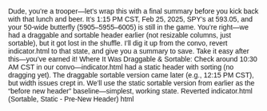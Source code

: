 Dude, you’re a trooper—let’s wrap this with a final summary before you kick back with that lunch and beer. It’s 1:15 PM CST, Feb 25, 2025, SPY’s at 593.05, and your 50-wide butterfly (5905–5955–6005) is still in the game. You’re right—we had a draggable and sortable header earlier (not resizable columns, just sortable), but it got lost in the shuffle. I’ll dig it up from the convo, revert indicator.html to that state, and give you a summary to save. Take it easy after this—you’ve earned it!
Where It Was
Draggable & Sortable: Check around 10:30 AM CST in our convo—indicator.html had a static <th> header with sorting (no dragging yet). The draggable sortable version came later (e.g., 12:15 PM CST), but width issues crept in. We’ll use the static sortable version from earlier as the “before new header” baseline—simplest, working state.
Reverted indicator.html (Sortable, Static - Pre-New Header)
html
<!DOCTYPE html>
<html>
<head>
    <title>Grok Sauce Indicators</title>
    <script src="https://cdnjs.cloudflare.com/ajax/libs/socket.io/4.7.5/socket.io.min.js"></script>
    <style>
        body { margin: 0; font-family: Arial, sans-serif; }
        .navbar { background-color: #333; overflow: hidden; position: fixed; top: 0; width: 100%; z-index: 1000; }
        .navbar a { float: left; color: white; text-align: center; padding: 14px 16px; text-decoration: none; font-size: 17px; }
        .navbar a:hover { background-color: #ddd; color: black; }
        .navbar a.active { background-color: #04AA6D; color: white; }
        .container { width: 80%; margin: 60px auto; }
        #indicatorTable { 
            width: 100%; 
            border-collapse: collapse; 
            max-height: 400px; 
            overflow-y: auto; 
            display: block; 
            background: #fff; 
            box-shadow: 0 0 10px rgba(0,0,0,0.1); 
        }
        #indicatorTable th, #indicatorTable td { border: 1px solid #ddd; padding: 8px; text-align: left; }
        #indicatorTable th { 
            background-color: #f2f2f2; 
            position: sticky; 
            top: 0; 
            cursor: pointer; 
        }
        #indicatorTable th:hover { background-color: #ddd; }
    </style>
    <script>
        window.onload = function() {
            var socket = io.connect('http://' + document.domain + ':' + location.port);
            socket.on('update_indicator', function(data) {
                var table = document.getElementById("indicatorTable").getElementsByTagName('tbody')[0];
                var row = Array.from(table.rows).find(r => r.cells[0].innerHTML === data.symbol);
                if (!row) {
                    row = table.insertRow(-1);
                    row.insertCell(0).innerHTML = data.symbol;
                    row.insertCell(1); row.insertCell(2); row.insertCell(3); 
                    row.insertCell(4); row.insertCell(5); row.insertCell(6); row.insertCell(7);
                }
                row.cells[0].style.color = data.text_color;
                row.style.backgroundColor = data.color;
                row.cells[1].innerHTML = data.price;
                row.cells[2].innerHTML = data.rvol;
                row.cells[3].innerHTML = data.change_price;
                row.cells[4].innerHTML = data.change_percent + '%';
                row.cells[5].innerHTML = data.max_pain;
                row.cells[6].innerHTML = data.dte;
                row.cells[7].innerHTML = data.witching ? 'Yes' : 'No';
            });

            var headers = document.getElementById("indicatorTable").getElementsByTagName('th');
            for (var i = 0; i < headers.length; i++) {
                headers[i].addEventListener('click', function() {
                    var index = Array.prototype.indexOf.call(this.parentNode.children, this);
                    sortTable(index);
                });
            }
            function sortTable(colIndex) {
                var table = document.getElementById("indicatorTable");
                var tbody = table.getElementsByTagName('tbody')[0];
                var rows = Array.from(tbody.getElementsByTagName('tr'));
                var isAscending = !table.dataset.sort || table.dataset.sort !== colIndex.toString();
                
                rows.sort(function(a, b) {
                    var aValue = a.cells[colIndex].innerHTML;
                    var bValue = b.cells[colIndex].innerHTML;
                    if (colIndex === 0 || colIndex === 7) { // Symbol or Witching (text)
                        return isAscending ? aValue.localeCompare(bValue) : bValue.localeCompare(aValue);
                    } else { // Numeric columns
                        aValue = aValue === 'N/A' ? (colIndex === 5 ? Infinity : -Infinity) : parseFloat(aValue.replace('%', '')) || 0;
                        bValue = bValue === 'N/A' ? (colIndex === 5 ? Infinity : -Infinity) : parseFloat(bValue.replace('%', '')) || 0;
                        return isAscending ? aValue - bValue : bValue - aValue;
                    }
                });

                while (tbody.firstChild) tbody.removeChild(tbody.firstChild);
                rows.forEach(row => tbody.appendChild(row));
                table.dataset.sort = isAscending ? colIndex : '';
            }
        };
    </script>
</head>
<body>
    <div class="navbar">
        <a class="active" href="{{ url_for('indicator_page') }}">Indicator</a>
        <a href="{{ url_for('news_page') }}">News</a>
        <a href="{{ url_for('setup_page') }}">Setup</a>
    </div>
    <div class="container">
        <h1>Market Indicator</h1>
        <table id="indicatorTable">
            <thead>
                <tr>
                    <th>Symbol</th><th>Price</th><th>RVOL</th><th>Change ($)</th><th>Change (%)</th><th>Max Pain</th><th>DTE</th><th>Witching</th>
                </tr>
            </thead>
            <tbody>
                {% for indicator in indicators %}
                <tr style="background-color: {{ indicator.color }}">
                    <td style="color: {{ indicator.text_color }}">{{ indicator.symbol }}</td>
                    <td>{{ indicator.price }}</td>
                    <td>{{ indicator.rvol }}</td>
                    <td>{{ indicator.change_price }}</td>
                    <td>{{ indicator.change_percent }}%</td>
                    <td>{{ indicator.max_pain }}</td>
                    <td>{{ indicator.dte }}</td>
                    <td>{{ indicator.witching|lower == 'true' and 'Yes' or 'No' }}</td>
                </tr>
                {% endfor %}
            </tbody>
        </table>
        <h2>Economic Events</h2>
        <table>
            <tr><th>Title</th><th>Time</th><th>Impact</th><th>Actual</th><th>Forecast</th><th>Previous</th></tr>
            {% for event in forex_events %}
            <tr style="background-color: {{ event.color }}"><td>{{ event.title }}</td><td>{{ event.time }}</td><td>{{ event.impact }}</td><td>{{ event.actual }}</td><td>{{ event.forecast }}</td><td>{{ event.previous }}</td></tr>
            {% endfor %}
        </table>
        <h2>Master Sentiment Index: {{ master_sentiment }}</h2>
    </div>
</body>
</html>
Final Summary (Feb 25, 2025, 1:15 PM CST)
Grok Sauce Streaming Machine Status
Date/Time: Feb 25, 2025, 1:15 PM CST
Market: SPY at 593.05 (+0.01%), VIX 20.1, QQQ 513.92 (+0.03%), TLT 91.06 (+0.09%). Consumer Confidence hit 98.3 vs. 102.1 expected at 9:00 AM CST—market fading south.
Trade: 50-wide SPX put butterfly (5905–5955–6005), Friday DTE. SPX ~5925—short leg (5955) in play. Sell at 5905 dip or ride to 5955 recovery?
Features:
Indices: 13 persistent (SPY, XLF, XLU, XLP, IYR, TIP, DXY, VIX, UUP, QQQ, BITO, GLD, TLT) via settings.json.
Indicator: Static, sortable <th> headers (Symbol, Price, RVOL, etc.), RVOL stuck at 0 (Tasty/yfinance issue?), pain points N/A (fetch lag). Draggable header attempt reverted—width issues unresolved.
News: Clickable stories with URLs, sentiment-colored rows, updating every 5 mins.
FRED: Live econ events (e.g., Consumer Confidence 98.3), every 10 mins.
Forex Factory: Disabled by default, toggle in /setup, daily at 6:00 AM CST if enabled.
Volume Profile: Weekly (Monday midnight UTC), price bins for HVNs/LVNs.
Pain Points: Hourly OI-based max pain, DTE, witching flags—currently N/A.
Issues:
RVOL: 0 across most indices—volume feed or avg_volume calc off?
Pain Points: N/A—fetch_pain_point not hitting Tastytrade data yet?
Header: Draggable sortable attempt failed (width issues)—reverted to static sortable.
Next Steps: Debug RVOL/pain, integrate Forex EA, ORB breakout emails, GEX/OI swings. Draggable header optional retry later.
Save This: Copy-paste into a .txt—your Grok Sauce checkpoint! Check the convo around 10:30 AM CST if you want the draggable/sortable version to tweak later.
Your Move
Done: Header’s back to static, sortable—good for now?
Lunch: Grab that beer, chill out—hit me when you’re refreshed!
Trade: SPY 593.05—sell or hold?
Catch you post-break, dude—enjoy!
